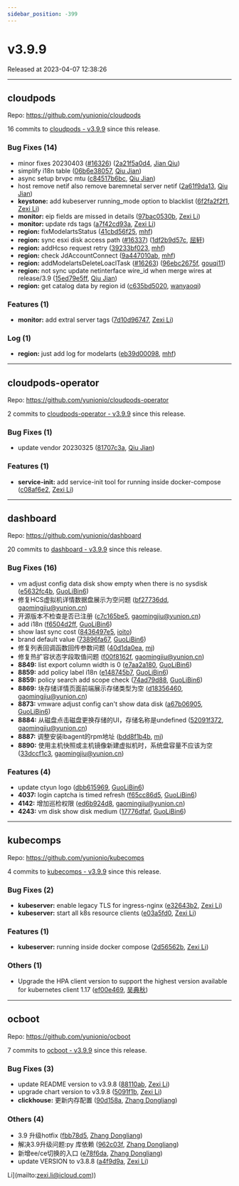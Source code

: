 ```yaml
---
sidebar_position: -399
---
```


# v3.9.9

Released at 2023-04-07 12:38:26

-----

## cloudpods

Repo: https://github.com/yunionio/cloudpods

16 commits to [cloudpods - v3.9.9](https://github.com/yunionio/cloudpods/compare/v3.9.8...v3.9.9) since this release.

### Bug Fixes (14)
- minor fixes 20230403 ([#16326](https://github.com/yunionio/cloudpods/issues/16326)) ([2a21f5a0d4](https://github.com/yunionio/cloudpods/commit/2a21f5a0d445f049c1d4840041fd4c2845aac144), [Jian Qiu](mailto:swordqiu@gmail.com))
- simplify i18n table ([06b6e38057](https://github.com/yunionio/cloudpods/commit/06b6e380570dfef3221e54370521e5f164119e0c), [Qiu Jian](mailto:qiujian@yunionyun.com))
- async setup brvpc mtu ([c84517b6bc](https://github.com/yunionio/cloudpods/commit/c84517b6bc8b15db3ccf92d285eef8ee93494d6c), [Qiu Jian](mailto:qiujian@yunionyun.com))
- host remove netif also remove baremnetal server netif ([2a61f9da13](https://github.com/yunionio/cloudpods/commit/2a61f9da13912b6e56bc6ce32a0bea3d3e383a77), [Qiu Jian](mailto:qiujian@yunionyun.com))
- **keystone:** add kubeserver running_mode option to blacklist ([6f2fa2f2f1](https://github.com/yunionio/cloudpods/commit/6f2fa2f2f1c69a87f61b06c2ff4ea0804525b80d), [Zexi Li](mailto:zexi.li@icloud.com))
- **monitor:** eip fields are missed in details ([97bac0530b](https://github.com/yunionio/cloudpods/commit/97bac0530be068226272327c208b6694c82389f7), [Zexi Li](mailto:zexi.li@icloud.com))
- **monitor:** update rds tags ([a7f42cd93a](https://github.com/yunionio/cloudpods/commit/a7f42cd93a41c9e1f0556c9ae0198993157cba70), [Zexi Li](mailto:zexi.li@icloud.com))
- **region:** fixModelartsStatus ([41cbd56f25](https://github.com/yunionio/cloudpods/commit/41cbd56f2584e4a053dae31abccffc8c727ce69e), [mhf](mailto:mhf1018763435@163.com))
- **region:** sync esxi disk access path ([#16337](https://github.com/yunionio/cloudpods/issues/16337)) ([1df2b9d57c](https://github.com/yunionio/cloudpods/commit/1df2b9d57c88b8c87de2e429f6f7a29826448491), [屈轩](mailto:qu_xuan@icloud.com))
- **region:** addHcso request retry ([39233bf023](https://github.com/yunionio/cloudpods/commit/39233bf0237b3055630d88ccdeed25c4552d2d83), [mhf](mailto:mhf1018763435@163.com))
- **region:** check JdAccountConnect ([9a447010ab](https://github.com/yunionio/cloudpods/commit/9a447010ab0b4dd98f7b3d4259b506809557449c), [mhf](mailto:mhf1018763435@163.com))
- **region:** addModelartsDeleteLoaclTask ([#16263](https://github.com/yunionio/cloudpods/issues/16263)) ([96ebc2675f](https://github.com/yunionio/cloudpods/commit/96ebc2675fd6b31d8974b3c568fd9056a08f3bc0), [gouqi11](mailto:66834753+gouqi11@users.noreply.github.com))
- **region:** not sync update netinterface wire_id when merge wires at release/3.9 ([15ed79e5ff](https://github.com/yunionio/cloudpods/commit/15ed79e5ff298dec73e78e16fea2cbfe6465509d), [Qiu Jian](mailto:qiujian@yunionyun.com))
- **region:** get catalog data by region id ([c635bd5020](https://github.com/yunionio/cloudpods/commit/c635bd50200a8475a0f5e8bb6e1c267715dd87d7), [wanyaoqi](mailto:d3lx.yq@gmail.com))

### Features (1)
- **monitor:** add extral server tags ([7d10d96747](https://github.com/yunionio/cloudpods/commit/7d10d967474d4a55ca7ff71b269680747d494962), [Zexi Li](mailto:zexi.li@icloud.com))

### Log (1)
- **region:** just add log for modelarts ([eb39d00098](https://github.com/yunionio/cloudpods/commit/eb39d00098dfb5544d67f0180dbd9ddc8acc737f), [mhf](mailto:mhf1018763435@163.com))

-----

## cloudpods-operator

Repo: https://github.com/yunionio/cloudpods-operator

2 commits to [cloudpods-operator - v3.9.9](https://github.com/yunionio/cloudpods-operator/compare/v3.9.8...v3.9.9) since this release.

### Bug Fixes (1)
- update vendor 20230325 ([81707c3a](https://github.com/yunionio/cloudpods-operator/commit/81707c3ad2645cc3ef5a992f80512fcedb5aed65), [Qiu Jian](mailto:qiujian@yunionyun.com))

### Features (1)
- **service-init:** add service-init tool for running inside docker-compose ([c08af6e2](https://github.com/yunionio/cloudpods-operator/commit/c08af6e206968fbfb5beadf32bfe65d87e6534ca), [Zexi Li](mailto:zexi.li@icloud.com))

-----

## dashboard

Repo: https://github.com/yunionio/dashboard

20 commits to [dashboard - v3.9.9](https://github.com/yunionio/dashboard/compare/v3.9.8...v3.9.9) since this release.

### Bug Fixes (16)
- vm adjust config data disk show empty when there is no sysdisk ([e5632fc4b](https://github.com/yunionio/dashboard/commit/e5632fc4b9c9f563e8a7e15afd7106b499c6499d), [GuoLiBin6](mailto:glbin533@163.com))
- 修复HCS虚拟机详情数据盘展示为空问题 ([bf27736dd](https://github.com/yunionio/dashboard/commit/bf27736ddc2eb3dc62b1ba67b29b1e01e681b5b6), [gaomingjiu@yunion.cn](mailto:gaomingjiu@yunion.cn))
- 开源版本不检查是否已注册 ([c7c165be5](https://github.com/yunionio/dashboard/commit/c7c165be578d57180fe029045ffc25a85aa39f1c), [gaomingjiu@yunion.cn](mailto:gaomingjiu@yunion.cn))
- add i18n ([f6504d2ff](https://github.com/yunionio/dashboard/commit/f6504d2ff2ada3065319a92191d8fb8c07d70c41), [GuoLiBin6](mailto:glbin533@163.com))
- show last sync cost ([8436497e5](https://github.com/yunionio/dashboard/commit/8436497e5a4d5b4ca815158ffc92b32c8dd6952f), [ioito](mailto:qu_xuan@icloud.com))
- brand default value ([73896fa67](https://github.com/yunionio/dashboard/commit/73896fa6736ff2aeb4ef0a5d276d8f0b687219e1), [GuoLiBin6](mailto:glbin533@163.com))
- 修复列表回调函数回传参数问题 ([40d1da0ea](https://github.com/yunionio/dashboard/commit/40d1da0ea8adbaa1d29ce67421f27fda22f1460d), [mj](mailto:gaomingjiu@yunion.cn))
- 修复热扩容状态字段取值问题 ([f00f8162f](https://github.com/yunionio/dashboard/commit/f00f8162fcfd1e56b8d29e6da6c8bdb4c969b456), [gaomingjiu@yunion.cn](mailto:gaomingjiu@yunion.cn))
- **8849:** list export column width is 0 ([e7aa2a180](https://github.com/yunionio/dashboard/commit/e7aa2a180c9731ceb1a2c26415b7c2708edbfba8), [GuoLiBin6](mailto:glbin533@163.com))
- **8859:** add policy label i18n ([e148745b7](https://github.com/yunionio/dashboard/commit/e148745b7cd2cb95cbb7fa2da2105ce4169aa9ee), [GuoLiBin6](mailto:glbin533@163.com))
- **8859:** policy search add scope check ([74ad79d88](https://github.com/yunionio/dashboard/commit/74ad79d88699facecbee248d5491e173fed50036), [GuoLiBin6](mailto:glbin533@163.com))
- **8869:** 块存储详情页面前端展示存储类型为空 ([d18356460](https://github.com/yunionio/dashboard/commit/d18356460fc9f105e9bc80c20e3cabd6789cd376), [gaomingjiu@yunion.cn](mailto:gaomingjiu@yunion.cn))
- **8873:** vmware adjust config can't show data disk ([a67b06905](https://github.com/yunionio/dashboard/commit/a67b0690590a59221691cd397c6c044389a3275f), [GuoLiBin6](mailto:glbin533@163.com))
- **8884:** 从磁盘点击磁盘更换存储的UI，存储名称是undefined ([52091f372](https://github.com/yunionio/dashboard/commit/52091f372bb6c83d5c078c23a6971e098b899040), [gaomingjiu@yunion.cn](mailto:gaomingjiu@yunion.cn))
- **8887:** 调整安装lbagent的rpm地址 ([bdd8f1b4b](https://github.com/yunionio/dashboard/commit/bdd8f1b4ba75fd49df2519484ad8d753076731f5), [mj](mailto:gaomingjiu@yunion.cn))
- **8890:** 使用主机快照或主机镜像新建虚拟机时，系统盘容量不应该为空 ([33dccf1c3](https://github.com/yunionio/dashboard/commit/33dccf1c3a8895f1696ffbe73ec939df09e93e3e), [gaomingjiu@yunion.cn](mailto:gaomingjiu@yunion.cn))

### Features (4)
- update ctyun logo ([dbb615969](https://github.com/yunionio/dashboard/commit/dbb615969cfb0a5595a2d00576f830823503a3e2), [GuoLiBin6](mailto:glbin533@163.com))
- **4037:** login captcha is timed refresh ([f65cc86d5](https://github.com/yunionio/dashboard/commit/f65cc86d5c6b5250a91432da2cb5403163ff6b61), [GuoLiBin6](mailto:glbin533@163.com))
- **4142:** 增加巡检权限 ([ed6b924d8](https://github.com/yunionio/dashboard/commit/ed6b924d899a7e596ed1f0bc442ff95ea7fba1e0), [gaomingjiu@yunion.cn](mailto:gaomingjiu@yunion.cn))
- **4243:** vm disk show disk medium ([17776dfaf](https://github.com/yunionio/dashboard/commit/17776dfaf421f28cdb847d70c5b9e4f4b012e8f9), [GuoLiBin6](mailto:glbin533@163.com))

-----

## kubecomps

Repo: https://github.com/yunionio/kubecomps

4 commits to [kubecomps - v3.9.9](https://github.com/yunionio/kubecomps/compare/v3.9.8...v3.9.9) since this release.

### Bug Fixes (2)
- **kubeserver:** enable legacy TLS for ingress-nginx ([e32643b2](https://github.com/yunionio/kubecomps/commit/e32643b22242bc15dd4a7d3588eac8abf480ee25), [Zexi Li](mailto:zexi.li@icloud.com))
- **kubeserver:** start all k8s resource clients ([e03a5fd0](https://github.com/yunionio/kubecomps/commit/e03a5fd0ad1cc2fddc125fa1db265a0427d95513), [Zexi Li](mailto:zexi.li@icloud.com))

### Features (1)
- **kubeserver:** running inside docker compose ([2d56562b](https://github.com/yunionio/kubecomps/commit/2d56562b3cf0eca05928c0fff03300157cad8c9a), [Zexi Li](mailto:zexi.li@icloud.com))

### Others (1)
- Upgrade the HPA client version to support the highest version available for kubernetes client 1.17 ([ef00e469](https://github.com/yunionio/kubecomps/commit/ef00e469617cc4fdd553c237a72fe1775f57b8d5), [吴典秋](mailto:wudianqiu@grgbanking.com))

-----

## ocboot

Repo: https://github.com/yunionio/ocboot

7 commits to [ocboot - v3.9.9](https://github.com/yunionio/ocboot/compare/v3.9.8...v3.9.9) since this release.

### Bug Fixes (3)
- update README version to v3.9.8 ([88110ab](https://github.com/yunionio/ocboo/commit/88110ab2f2a6939a33761964dedb3882c75c6d48), [Zexi Li](mailto:zexi.li@icloud.com))
- upgrade chart version to v3.9.8 ([5091f1b](https://github.com/yunionio/ocboo/commit/5091f1b7779c841c1924ce541b2cba585f392b2c), [Zexi Li](mailto:zexi.li@icloud.com))
- **clickhouse:** 更新内存配置 ([90d158a](https://github.com/yunionio/ocboo/commit/90d158aaab6705d0b2b77e51da2358e8fe6f2910), [Zhang Dongliang](mailto:zhangdongliang@yunion.cn))

### Others (4)
- 3.9 升级hotfix ([fbb78d5](https://github.com/yunionio/ocboo/commit/fbb78d5029b3400456f87082bc146d73b675b1d8), [Zhang Dongliang](mailto:zhangdongliang@yunion.cn))
- 解决3.9升级问题:py 库依赖 ([962c03f](https://github.com/yunionio/ocboo/commit/962c03f6d01e37f30430a72c31c19159944bcdad), [Zhang Dongliang](mailto:zhangdongliang@yunion.cn))
- 新增ee/ce切换的入口 ([e78f6da](https://github.com/yunionio/ocboo/commit/e78f6da759f3e9a0ed39902fcf8a87dc02b9e45e), [Zhang Dongliang](mailto:zhangdongliang@yunion.cn))
- update VERSION to v3.8.8 ([a4f9d9a](https://github.com/yunionio/ocboo/commit/a4f9d9a3ca53de504b06ad7752d06bf8c86c3ab2), [Zexi Li](mailto:zexi.li@icloud.com))

Li](mailto:zexi.li@icloud.com))

[ocboot - v3.9.9]: https://github.com/yunionio/ocboot/compare/v3.9.8...v3.9.9
